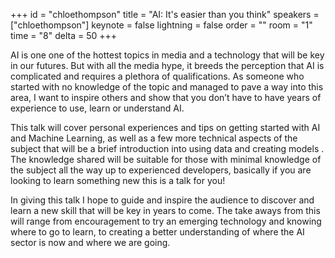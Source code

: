 ﻿+++
id = "chloethompson"
title = "AI: It's easier than you think"
speakers = ["chloethompson"]
keynote = false
lightning = false
order = ""
room = "1"
time = "8"
delta = 50
+++

AI is one one of the hottest topics in media and a technology that will be key in our futures. But with all the media hype, it breeds the perception that AI is complicated and requires a plethora of qualifications. As someone who started with no knowledge of the topic and managed to pave a way into this area, I want to inspire others and show that you don’t have to have years of experience to use, learn or understand AI. 

This talk will cover personal experiences and tips on getting started with AI and Machine Learning, as well as a few more technical aspects of the subject that will be a brief introduction into using data and creating models . The knowledge shared will be suitable for those with minimal knowledge of the subject all the way up to experienced developers, basically if you are looking to learn something new this is a talk for you!

In giving this talk I hope to guide and inspire the audience to discover and learn a new skill that will be key in years to come. The take aways from this will range from encouragement to try an emerging technology and knowing where to go to learn, to creating a better understanding of where the AI sector is now and where we are going.  